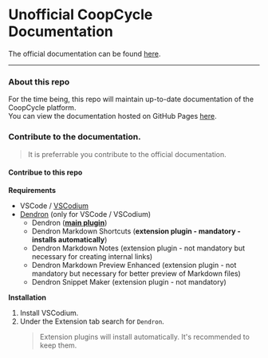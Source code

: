 # Unofficial CoopCycle Documentation
The official documentation can be found [here](https://github.com/coopcycle/coopcycle-docs).

---

### About this repo

For the time being, this repo will maintain up-to-date documentation of the CoopCycle platform.  
You can view the documentation hosted on GitHub Pages [here](agichim.github.io).

### Contribute to the documentation.
>It is preferrable you contribute to the official documentation.

#### Contribue to this repo

**Requirements**
- VSCode / [VSCodium](https://github.com/VSCodium/vscodium)
- [Dendron](https://github.com/dendronhq/dendron#getting-started) (only for VSCode / VSCodium)
  - Dendron ([**main plugin**](https://open-vsx.org/extension/dendron/dendron))
  - Dendron Markdown Shortcuts (**extension plugin - mandatory - installs automatically**)
  - Dendron Markdown Notes (extension plugin - not mandatory but necessary for creating internal links)
  - Dendron Markdown Preview Enhanced (extension plugin - not mandatory but necessary for better preview of Markdown files)
  - Dendron Snippet Maker (extension plugin - not mandatory)

**Installation**

1. Install VSCodium.
2. Under the Extension tab search for `Dendron`.
   >Extension plugins will install automatically. It's recommended to keep them.

